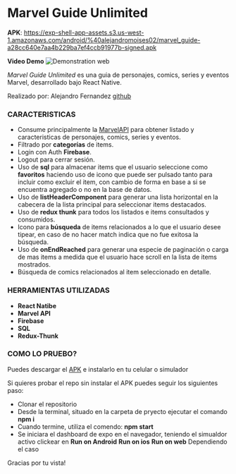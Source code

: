 # Marvel Guide Unlimited

**APK**: https://exp-shell-app-assets.s3.us-west-1.amazonaws.com/android/%40alejandromoises02/marvel_guide-a28cc640e7aa4b229ba7ef4ccb91977b-signed.apk

**Video Demo**
![Demonstration web](./assets/demo/marvelGuideVideoDemo.gif)


*Marvel Guide Unlimited* es una guia de personajes, comics, series y eventos Marvel, desarrollado bajo React Native.

Realizado por: Alejandro Fernandez [github](https://github.com/alejandromoises02)

### CARACTERISTICAS

- Consume principalmente la [MarvelAPI](https://developer.marvel.com/) para obtener listado y caracteristicas de personajes, comics, series y eventos.
- Filtrado por **categorías** de items.
- Login con Auth **Firebase**.
- Logout para cerrar sesión.
- Uso de **sql** para almacenar items que el usuario seleccione como **favoritos** haciendo uso de icono que puede ser pulsado tanto para incluir como excluir el item, con cambio de forma en base a si se encuentra agregado o no en la base de datos.
- Uso de **listHeaderComponent** para generar una lista horizontal en la cabecera de la lista principal para seleccionar items destacados.
- Uso de **redux thunk** para todos los listados e items consultados y consumidos.
- Icono para **búsqueda** de items relacionados a lo que el usuario desee tipear, en caso de no hacer match indica que no fue exitosa la búsqueda.
- Uso de **onEndReached** para generar una especie de paginación o carga de mas items a medida que el usuario hace scroll en la lista de items mostrados.
- Búsqueda de comics relacionados al item seleccionado en detalle.


### HERRAMIENTAS UTILIZADAS 

- **React Natibe**
- **Marvel API**
- **Firebase** 
- **SQL** 
- **Redux-Thunk**

### COMO LO PRUEBO?

Puedes descargar el [APK](https://exp-shell-app-assets.s3.us-west-1.amazonaws.com/android/%40alejandromoises02/marvel_guide-a28cc640e7aa4b229ba7ef4ccb91977b-signed.apk) e instalarlo en tu celular o simulador 


Si quieres probar el repo sin instalar el APK puedes seguir los siguientes paso:

- Clonar el repositorio
- Desde la terminal, situado en la carpeta de pryecto ejecutar el comando **npm i**
- Cuando termine, utiliza el comendo: **npm start**
- Se iniciara el dashboard de expo en el navegador, teniendo el simualdor activo clickear en 
**Run on Android**
**Run on ios**
**Run on web**
Dependiendo el caso

Gracias por tu vista! 

